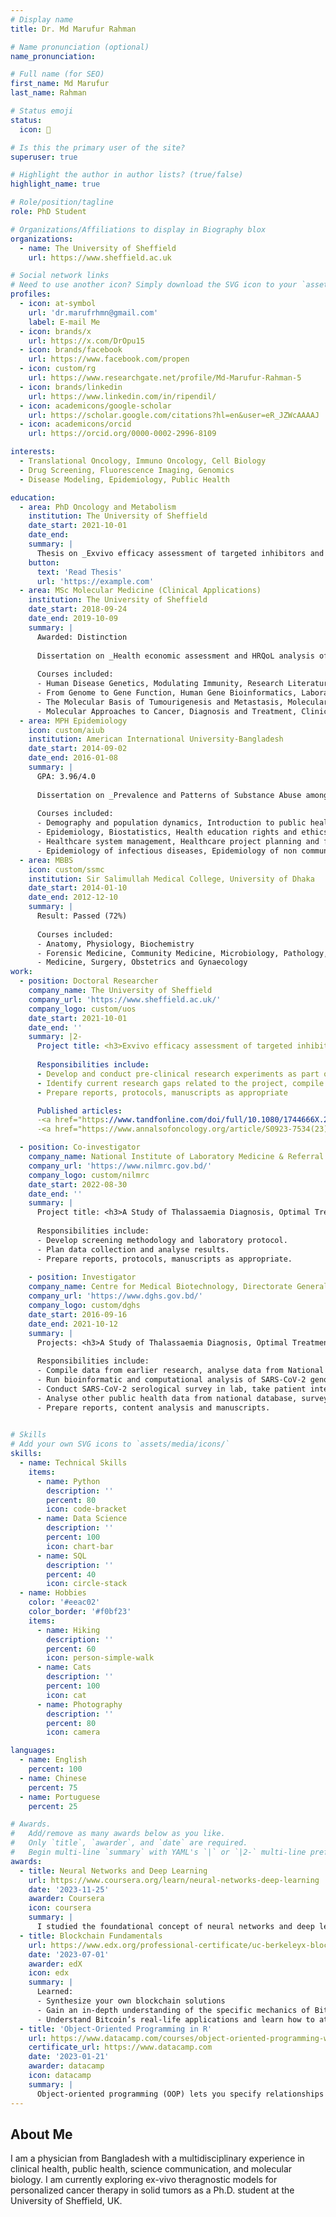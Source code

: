 ```yaml
---
# Display name
title: Dr. Md Marufur Rahman

# Name pronunciation (optional)
name_pronunciation: 

# Full name (for SEO)
first_name: Md Marufur
last_name: Rahman

# Status emoji
status:
  icon: 🥼

# Is this the primary user of the site?
superuser: true

# Highlight the author in author lists? (true/false)
highlight_name: true

# Role/position/tagline
role: PhD Student

# Organizations/Affiliations to display in Biography blox
organizations:
  - name: The University of Sheffield
    url: https://www.sheffield.ac.uk

# Social network links
# Need to use another icon? Simply download the SVG icon to your `assets/media/icons/` folder.
profiles:
  - icon: at-symbol
    url: 'dr.marufrhmn@gmail.com'
    label: E-mail Me
  - icon: brands/x
    url: https://x.com/DrOpu15
  - icon: brands/facebook
    url: https://www.facebook.com/propen
  - icon: custom/rg
    url: https://www.researchgate.net/profile/Md-Marufur-Rahman-5
  - icon: brands/linkedin
    url: https://www.linkedin.com/in/ripendil/
  - icon: academicons/google-scholar
    url: https://scholar.google.com/citations?hl=en&user=eR_JZWcAAAAJ
  - icon: academicons/orcid
    url: https://orcid.org/0000-0002-2996-8109

interests:
  - Translational Oncology, Immuno Oncology, Cell Biology
  - Drug Screening, Fluorescence Imaging, Genomics
  - Disease Modeling, Epidemiology, Public Health

education:
  - area: PhD Oncology and Metabolism
    institution: The University of Sheffield
    date_start: 2021-10-01
    date_end: 
    summary: |
      Thesis on _Exvivo efficacy assessment of targeted inhibitors and immunotherapies for solid cancers_. Supervised by [Prof Sarah Danson](https://www.sheffield.ac.uk/smph/people/clinical-medicine/sarah-danson). Presented abstract at 5 oncology conferences and published 1 paper with T&F journal.
    button:
      text: 'Read Thesis'
      url: 'https://example.com'
  - area: MSc Molecular Medicine (Clinical Applications)
    institution: The University of Sheffield
    date_start: 2018-09-24
    date_end: 2019-10-09
    summary: |
      Awarded: Distinction
      
      Dissertation on _Health economic assessment and HRQoL analysis of haematopoietic stem cell transplantation at a UK transplant centre and its application to a developing nation_. Supervised by [Dr Andrew Chantry](https://www.researchgate.net/profile/Andrew-Chantry).
     
      Courses included:
      - Human Disease Genetics, Modulating Immunity, Research Literature Review 
      - From Genome to Gene Function, Human Gene Bioinformatics, Laboratory Practice and Statistics 
      - The Molecular Basis of Tumourigenesis and Metastasis, Molecular Techniques in Cancer Research
      - Molecular Approaches to Cancer, Diagnosis and Treatment, Clinical Observation, Dissertation
  - area: MPH Epidemiology
    icon: custom/aiub
    institution: American International University-Bangladesh
    date_start: 2014-09-02
    date_end: 2016-01-08
    summary: |
      GPA: 3.96/4.0
      
      Dissertation on _Prevalence and Patterns of Substance Abuse among Medical students of Bangladesh_. Supervised by Prof Dr. Md. Nazrul Islam
      
      Courses included:
      - Demography and population dynamics, Introduction to public health and nutrition, Research methodology for healthcare
      - Epidemiology, Biostatistics, Health education rights and ethics, Reproductive health
      - Healthcare system management, Healthcare project planning and financing, Health economics 
      - Epidemiology of infectious diseases, Epidemiology of non communicable diseases, Dissertation
  - area: MBBS
    icon: custom/ssmc
    institution: Sir Salimullah Medical College, University of Dhaka
    date_start: 2014-01-10
    date_end: 2012-12-10
    summary: |
      Result: Passed (72%)
      
      Courses included:
      - Anatomy, Physiology, Biochemistry
      - Forensic Medicine, Community Medicine, Microbiology, Pathology, Pharmacology
      - Medicine, Surgery, Obstetrics and Gynaecology
work:
  - position: Doctoral Researcher
    company_name: The University of Sheffield
    company_url: 'https://www.sheffield.ac.uk/'
    company_logo: custom/uos
    date_start: 2021-10-01
    date_end: ''
    summary: |2-
      Project title: <h3>Exvivo efficacy assessment of targeted inhibitors and immunotherapies for solid cancers</h3>
      
      Responsibilities include:
      - Develop and conduct pre-clinical research experiments as part of Ex vivo determined cancer therapy (EVIDENT) project including drug screening, 2D and 3D cell culture, fluorescence imaging, spatial imaging, ex-vivo drug efficacy assessment.
      - Identify current research gaps related to the project, compile data from earlier research, generate data through lab experiments
      - Prepare reports, protocols, manuscripts as appropriate

      Published articles:
      -<a href="https://www.tandfonline.com/doi/full/10.1080/1744666X.2024.2336583">In-vitro assays for immuno-oncology drug efficacy assessment and screening for personalized cancer therapy: scopes and challenges</a>
      -<a href="https://www.annalsofoncology.org/article/S0923-7534(23)02166-X/fulltext">Efficacy assessment of targeted and immunotherapies for personalised treatment of melanoma using 2D and 3D ex-vivo assays</a>

  - position: Co-investigator
    company_name: National Institute of Laboratory Medicine & Referral Centre, Dhaka, Bangladesh
    company_url: 'https://www.nilmrc.gov.bd/'
    company_logo: custom/nilmrc
    date_start: 2022-08-30
    date_end: ''
    summary: |
      Project title: <h3>A Study of Thalassaemia Diagnosis, Optimal Treatment, Outcome and socio-economic consequences in Bangladesh</h3>
      
      Responsibilities include:
      - Develop screening methodology and laboratory protocol.
      - Plan data collection and analyse results.
      - Prepare reports, protocols, manuscripts as appropriate.
      
    - position: Investigator
    company_name: Centre for Medical Biotechnology, Directorate General of Health Services, Dhaka, Bangladesh
    company_url: 'https://www.dghs.gov.bd/'
    company_logo: custom/dghs
    date_start: 2016-09-16
    date_end: 2021-10-12
    summary: |
      Projects: <h3>A Study of Thalassaemia Diagnosis, Optimal Treatment, Outcome and socio-economic consequences in Bangladesh</h3>
      
      Responsibilities include:
      - Compile data from earlier research, analyse data from National COVID-19 surveillance database and other public databases including GISAID, formulate hypothesis.
      - Run bioinformatic and computational analysis of SARS-CoV-2 genomic data.
      - Conduct SARS-CoV-2 serological survey in lab, take patient interview.
      - Analyse other public health data from national database, surveys and other sources. Formulate and validate qualitative and quantitative survey tools.
      - Prepare reports, content analysis and manuscripts.
      

# Skills
# Add your own SVG icons to `assets/media/icons/`
skills:
  - name: Technical Skills
    items:
      - name: Python
        description: ''
        percent: 80
        icon: code-bracket
      - name: Data Science
        description: ''
        percent: 100
        icon: chart-bar
      - name: SQL
        description: ''
        percent: 40
        icon: circle-stack
  - name: Hobbies
    color: '#eeac02'
    color_border: '#f0bf23'
    items:
      - name: Hiking
        description: ''
        percent: 60
        icon: person-simple-walk
      - name: Cats
        description: ''
        percent: 100
        icon: cat
      - name: Photography
        description: ''
        percent: 80
        icon: camera

languages:
  - name: English
    percent: 100
  - name: Chinese
    percent: 75
  - name: Portuguese
    percent: 25

# Awards.
#   Add/remove as many awards below as you like.
#   Only `title`, `awarder`, and `date` are required.
#   Begin multi-line `summary` with YAML's `|` or `|2-` multi-line prefix and indent 2 spaces below.
awards:
  - title: Neural Networks and Deep Learning
    url: https://www.coursera.org/learn/neural-networks-deep-learning
    date: '2023-11-25'
    awarder: Coursera
    icon: coursera
    summary: |
      I studied the foundational concept of neural networks and deep learning. By the end, I was familiar with the significant technological trends driving the rise of deep learning; build, train, and apply fully connected deep neural networks; implement efficient (vectorized) neural networks; identify key parameters in a neural network’s architecture; and apply deep learning to your own applications.
  - title: Blockchain Fundamentals
    url: https://www.edx.org/professional-certificate/uc-berkeleyx-blockchain-fundamentals
    date: '2023-07-01'
    awarder: edX
    icon: edx
    summary: |
      Learned:
      - Synthesize your own blockchain solutions
      - Gain an in-depth understanding of the specific mechanics of Bitcoin
      - Understand Bitcoin’s real-life applications and learn how to attack and destroy Bitcoin, Ethereum, smart contracts and Dapps, and alternatives to Bitcoin’s Proof-of-Work consensus algorithm
  - title: 'Object-Oriented Programming in R'
    url: https://www.datacamp.com/courses/object-oriented-programming-with-s3-and-r6-in-r
    certificate_url: https://www.datacamp.com
    date: '2023-01-21'
    awarder: datacamp
    icon: datacamp
    summary: |
      Object-oriented programming (OOP) lets you specify relationships between functions and the objects that they can act on, helping you manage complexity in your code. This is an intermediate level course, providing an introduction to OOP, using the S3 and R6 systems. S3 is a great day-to-day R programming tool that simplifies some of the functions that you write. R6 is especially useful for industry-specific analyses, working with web APIs, and building GUIs.
---
```


## About Me

I am a physician from Bangladesh with a multidisciplinary experience in clinical health, public health, science communication, and molecular biology. I am currently exploring ex-vivo theragnostic models for personalized cancer therapy in solid tumors as a Ph.D. student at the University of Sheffield, UK.

